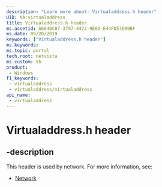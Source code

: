 ```yaml
---
description: "Learn more about: Virtualaddress.h header"
UID: NA:virtualaddress
title: Virtualaddress.h header
ms.assetid: A6846C87-3797-4472-9E0D-E44FD57E09BF
ms.date: 09/20/2019
keywords: ["Virtualaddress.h header"]
ms.keywords: 
ms.topic: portal
tech.root: netvista
ms.custom: Vb
product:
 - Windows
f1_keywords:
 - virtualaddress
 - virtualaddress/virtualaddress
api_name:
 - virtualaddress
---
```


# Virtualaddress.h header


## -description

This header is used by network. For more information, see:

- [Network](../_netvista/index.md)

